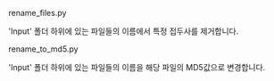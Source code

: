 rename_files.py

 'Input' 폴더 하위에 있는 파일들의 이름에서 특정 접두사를 제거합니다.

rename_to_md5.py

 'Input' 폴더 하위에 있는 파일들의 이름을 해당 파일의 MD5값으로 변경합니다.
